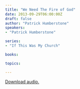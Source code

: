 ```yaml
---
title: "We Need The Fire of God"
date: 2013-09-29T06:00:00Z
draft: false
author: "Patrick Humberstone"
speakers:
- "Patrick Humberstone"

series:
- "If This Was My Church"

books:

topics:

---
```

[Download audio.](https://s3.amazonaws.com/highway/sermons/2013_09/29_We_Need_The_Fire_of_God.mp3)